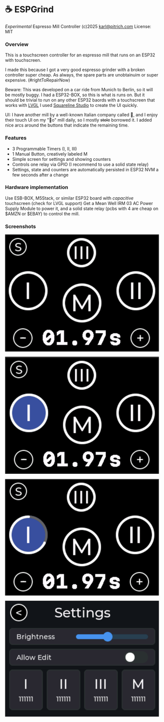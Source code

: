 # ☕️ ESPGrind

*Experimental* Espresso Mill Controller
(c)2025 karl@pitrich.com
License: MIT

### Overview

This is a touchscreen controller for an espresso mill that runs on an ESP32 with touchscreen.

I made this because I got a very good espresso grinder with a broken controller super cheap. As always, the spare parts are unobtainuim or super expensive. (#rightToRepairNow)

Beware: This was developed on a car ride from Munich to Berlin, so it will be mostly buggy.
I had a ESP32-BOX, so this is what is runs on. But it should be trivial to run on any other ESP32 baords with a touchscreen that works with [LVGL](https://docs.lvgl.io/master/intro/introduction.html) I used [Squareline Studio](https://squareline.io/) to create the UI quickly.

UI: I have another mill by a well-known Italian company called 🚀, and I enjoy their touch UI on my "👊o" mill daily, so I mostly ~~stole~~ borrowed it. I added nice arcs around the buttons that indicate the remaining time.

### Features
- 3 Programmable Timers (I, II, III)
- 1 Manual Button, creatively labeled M
- Simple screen for settings and showing counters
- Controls one relay via GPIO (I recommend to use a solid state relay)
- Settings, state and counters are automatically persisted in ESP32 NVM a few seconds after a change

### Hardware implementation
Use ESB-BOX, M5Stack, or similar ESP32 board with *capacitive* touchscreen (check for LVGL support)
Get a Mean Well IRM 03 AC Power Supply Module to power it, and a solid state relay (pcbs with 4 are cheap on $AMZN or $EBAY) to control the mill.

### Screenshots
![Main Screen](doc/screenshots/main.png)

![Mode Selected](doc/screenshots/selected.png)

![Running Timer](doc/screenshots/running.png)

![Settings Screen](doc/screenshots/settings.png)

